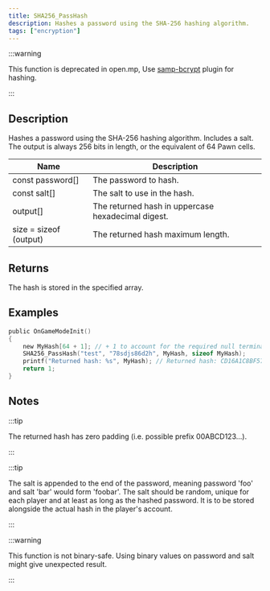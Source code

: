 ```yaml
---
title: SHA256_PassHash
description: Hashes a password using the SHA-256 hashing algorithm.
tags: ["encryption"]
---
```


<VersionWarn version='SA-MP 0.3.7 R1' />

:::warning

This function is deprecated in open.mp, Use [samp-bcrypt](https://github.com/Sreyas-Sreelal/samp-bcrypt) plugin for hashing.

:::

## Description

Hashes a password using the SHA-256 hashing algorithm. Includes a salt. The output is always 256 bits in length, or the equivalent of 64 Pawn cells.

| Name                   | Description                                        |
| ---------------------- | -------------------------------------------------- |
| const password[]       | The password to hash.                              |
| const salt[]           | The salt to use in the hash.                       |
| output[]               | The returned hash in uppercase hexadecimal digest. |
| size = sizeof (output) | The returned hash maximum length.                  |

## Returns

The hash is stored in the specified array.

## Examples

```c
public OnGameModeInit()
{
    new MyHash[64 + 1]; // + 1 to account for the required null terminator
    SHA256_PassHash("test", "78sdjs86d2h", MyHash, sizeof MyHash);
    printf("Returned hash: %s", MyHash); // Returned hash: CD16A1C8BF5792B48142FF6B67C9CB5B1BDC7260D8D11AFBA6BCDE0933A3C0AF
    return 1;
}
```

## Notes

:::tip

The returned hash has zero padding (i.e. possible prefix 00ABCD123...).

:::

:::tip

The salt is appended to the end of the password, meaning password 'foo' and salt 'bar' would form 'foobar'. The salt should be random, unique for each player and at least as long as the hashed password. It is to be stored alongside the actual hash in the player's account.

:::

:::warning

This function is not binary-safe. Using binary values on password and salt might give unexpected result.

:::
